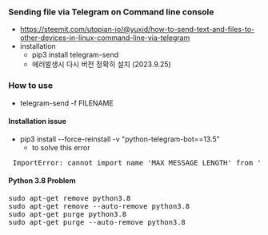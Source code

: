 ### Sending file via Telegram on Command line console
- https://steemit.com/utopian-io/@yuxid/how-to-send-text-and-files-to-other-devices-in-linux-command-line-via-telegram
- installation
  - pip3 install telegram-send
  - 에러발생시 다시 버전 정확히 설치 (2023.9.25)

### How to use
- telegram-send -f FILENAME

#### Installation issue

- pip3 install --force-reinstall -v "python-telegram-bot==13.5"
  - to solve this error
<pre> ImportError: cannot import name 'MAX_MESSAGE_LENGTH' from 'telegram.constants' (/home/user/.local/lib/python3.10/site-packages/telegram/constants.py) </pre>

#### Python 3.8 Problem
<pre>
sudo apt-get remove python3.8
sudo apt-get remove --auto-remove python3.8
sudo apt-get purge python3.8
sudo apt-get purge --auto-remove python3.8
</pre>
